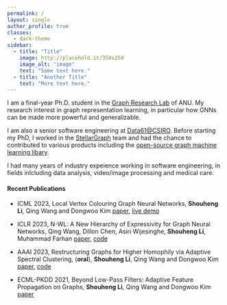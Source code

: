 ```yaml
---
permalink: /
layout: single
author_profile: true
classes:
  - dark-theme
sidebar:
  - title: "Title"
    image: http://placehold.it/350x250
    image_alt: "image"
    text: "Some text here."
  - title: "Another Title"
    text: "More text here."
---
```


I am a final-year Ph.D. student in the [Graph Research Lab](https://graphlabanu.github.io/website/) of ANU. My research interest in graph representation learning, in particular how GNNs can be made more powerful and generalizable.

I am also a senior software engineering at [Data61@CSIRO](https://algorithm.data61.csiro.au/). Before starting my PhD, I worked in the [StellarGraph](https://www.stellargraph.io/) team and had the chance to contributed to various products including the [open-source graph machine learning libary](https://www.stellargraph.io/library).

I had many years of industry expeience working in software engineering, in fields inlcluding data analysis, video/image processing and medical care.

#### Recent Publications

- ICML 2023, Local Vertex Colouring Graph Neural Networks,
  **Shouheng Li**, Qing Wang and Dongwoo Kim
  [paper](https://openreview.net/pdf?id=szL4HN4hkH), [live demo](http://localhost:4000/2023/06/06/local-vertex-colouring.html)

- ICLR 2023, N-WL: A New Hierarchy of Expressivity for Graph Neural Networks, Qing Wang, Dillon Chen, Asiri Wijesinghe, **Shouheng Li**, Muhammad Farhan
  [paper](https://openreview.net/pdf?id=5cAI0qXxyv), [code](https://graphlabanu.github.io/website/code_datasets/)

- AAAI 2023, Restructuring Graphs for Higher Homophily via Adaptive Spectral Clustering, (**oral**), **Shouheng Li**, Qing Wang and Dongwoo Kim
  [paper](https://arxiv.org/abs/2206.02386), [code](https://graphlabanu.github.io/website/code_datasets/)

- ECML-PKDD 2021, Beyond Low-Pass Filters: Adaptive Feature Propagation on Graphs, **Shouheng Li**, Qing Wang and Dongwoo Kim
  [paper](https://arxiv.org/abs/2103.14187)

